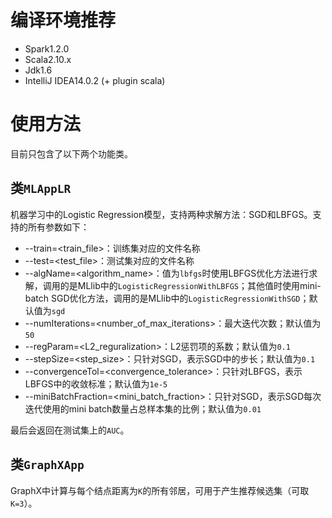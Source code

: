 
# 编译环境推荐

* Spark1.2.0
* Scala2.10.x
* Jdk1.6
* IntelliJ IDEA14.0.2 (+ plugin scala)


# 使用方法
目前只包含了以下两个功能类。

## 类`MLAppLR`
机器学习中的Logistic Regression模型，支持两种求解方法：SGD和LBFGS。支持的所有参数如下：

* --train=\<train_file\>：训练集对应的文件名称
* --test=\<test_file\>：测试集对应的文件名称
* --algName=\<algorithm_name\>：值为`lbfgs`时使用LBFGS优化方法进行求解，调用的是MLlib中的`LogisticRegressionWithLBFGS`；其他值时使用mini-batch SGD优化方法，调用的是MLlib中的`LogisticRegressionWithSGD`；默认值为`sgd`
* --numIterations=\<number\_of\_max\_iterations\>：最大迭代次数；默认值为`50`
* --regParam=\<L2_reguralization\>：L2惩罚项的系数；默认值为`0.1`
* --stepSize=\<step_size\>：只针对SGD，表示SGD中的步长；默认值为`0.1`
* --convergenceTol=\<convergence_tolerance\>：只针对LBFGS，表示LBFGS中的收敛标准；默认值为`1e-5`
* --miniBatchFraction=\<mini\_batch\_fraction\>：只针对SGD，表示SGD每次迭代使用的mini batch数量占总样本集的比例；默认值为`0.01`

最后会返回在测试集上的`AUC`。

## 类`GraphXApp`
GraphX中计算与每个结点距离为`K`的所有邻居，可用于产生推荐候选集（可取`K=3`）。
